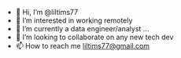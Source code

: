 - 👋 Hi, I’m @liltims77
- 👀 I’m interested in working remotely
- 🌱 I’m currently a data engineer/analyst ...
- 💞️ I’m looking to collaborate on any new tech dev
- 📫 How to reach me liltims77@gmail.com

<!---
liltims77/liltims77 is a ✨ special ✨ repository because its `README.md` (this file) appears on your GitHub profile.
You can click the Preview link to take a look at your changes.
--->
